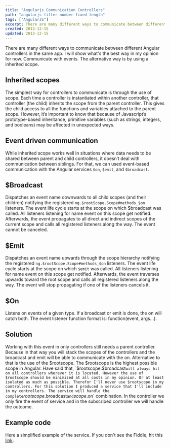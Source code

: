 ```yaml
---
title: "Angularjs Communication Controllers"
path: "angularjs-filter-number-fixed-length"
tags: ["AngularJS"]
excerpt: There are many different ways to communicate between different Angular controllers in the same app. I will show what's the best way in my opinion for now. Communicate with events. The alternative way is by using a inherited scope.
created: 2013-12-15
updated: 2013-12-15
---
```


There are many different ways to communicate between different Angular controllers in the same app. I will show what's the best way in my opinion for now. Communicate with events. The alternative way is by using a inherited scope.

## Inherited scopes

The simplest way for controllers to communicate is through the use of scope. Each time a controller is instantiated within another controller, that controller (the child) inherits the scope from the parent controller. This gives the child access to all the functions and variables attached to the parent scope. However, it’s important to know that because of Javascript’s prototype-based inheritance, primitive variables (such as strings, integers, and booleans) may be affected in unexpected ways.

## Event driven communication

While inherited scope works well in situations where data needs to be shared between parent and child controllers, it doesn’t deal with communication between siblings. For that, we can used event-based communication with the Angular services `$on`, `$emit`, and `$broadcast`.

## $Broadcast

Dispatches an event name downwards to all child scopes (and their children) notifying the registered `ng.$rootScope.Scope#methods_$on` listeners. The event life cycle starts at the scope on which $broadcast was called. All listeners listening for name event on this scope get notified. Afterwards, the event propagates to all direct and indirect scopes of the current scope and calls all registered listeners along the way. The event cannot be canceled.

## $Emit

Dispatches an event name upwards through the scope hierarchy notifying the registered `ng.$rootScope.Scope#methods_$on` listeners. The event life cycle starts at the scope on which `$emit` was called. All listeners listening for name event on this scope get notified. Afterwards, the event traverses upwards toward the root scope and calls all registered listeners along the way. The event will stop propagating if one of the listeners cancels it.

## $On

Listens on events of a given type. If a broadcast or emit is done, the on will catch both. The event listener function format is: function(event, args...).

## Solution

Working with this event in only controllers still needs a parent controller. Because in that way you will stack the scopes of the controllers and the broadcast and emit will be able to communicate with the on. Alternative to that is the use of the $rootscope. The $rootscope is the highest possible scope in Angular. Have said that, `$rootscope.$broadcast` will always hit on all controllers wherever it is located. However the use of $rootscope should be minimized at all costs in my opinion. Or at least isolated as much as possible. Therefor I'll never use $rootscope in my controllers. For this solution I produced a service that I'll include in my controllers. The service will handle the complete `$rootscope.$broadcast` and `$scope.$on` combination. In the controller we only fire the event of service and in the subscribed controller we will handle the outcome.

## Example code

Here a simplified example of the service. If you don't see the Fiddle, hit this [link](https://jsfiddle.net/TheRoks/8j34n/2).
